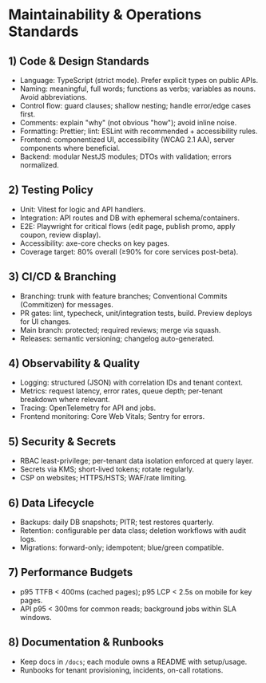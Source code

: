 # Maintainability & Operations Standards

## 1) Code & Design Standards
- Language: TypeScript (strict mode). Prefer explicit types on public APIs.
- Naming: meaningful, full words; functions as verbs; variables as nouns. Avoid abbreviations.
- Control flow: guard clauses; shallow nesting; handle error/edge cases first.
- Comments: explain "why" (not obvious "how"); avoid inline noise.
- Formatting: Prettier; lint: ESLint with recommended + accessibility rules.
- Frontend: componentized UI, accessibility (WCAG 2.1 AA), server components where beneficial.
- Backend: modular NestJS modules; DTOs with validation; errors normalized.

## 2) Testing Policy
- Unit: Vitest for logic and API handlers.
- Integration: API routes and DB with ephemeral schema/containers.
- E2E: Playwright for critical flows (edit page, publish promo, apply coupon, review display).
- Accessibility: axe-core checks on key pages.
- Coverage target: 80% overall (≥90% for core services post-beta).

## 3) CI/CD & Branching
- Branching: trunk with feature branches; Conventional Commits (Commitizen) for messages.
- PR gates: lint, typecheck, unit/integration tests, build. Preview deploys for UI changes.
- Main branch: protected; required reviews; merge via squash.
- Releases: semantic versioning; changelog auto-generated.

## 4) Observability & Quality
- Logging: structured (JSON) with correlation IDs and tenant context.
- Metrics: request latency, error rates, queue depth; per-tenant breakdown where relevant.
- Tracing: OpenTelemetry for API and jobs.
- Frontend monitoring: Core Web Vitals; Sentry for errors.

## 5) Security & Secrets
- RBAC least-privilege; per-tenant data isolation enforced at query layer.
- Secrets via KMS; short-lived tokens; rotate regularly.
- CSP on websites; HTTPS/HSTS; WAF/rate limiting.

## 6) Data Lifecycle
- Backups: daily DB snapshots; PITR; test restores quarterly.
- Retention: configurable per data class; deletion workflows with audit logs.
- Migrations: forward-only; idempotent; blue/green compatible.

## 7) Performance Budgets
- p95 TTFB < 400ms (cached pages); p95 LCP < 2.5s on mobile for key pages.
- API p95 < 300ms for common reads; background jobs within SLA windows.

## 8) Documentation & Runbooks
- Keep docs in `/docs`; each module owns a README with setup/usage.
- Runbooks for tenant provisioning, incidents, on-call rotations.
